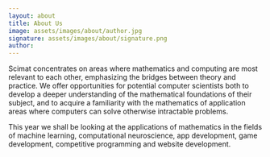 ```yaml
---
layout: about
title: About Us
image: assets/images/about/author.jpg
signature: assets/images/about/signature.png
author:
---
```


Scimat concentrates on areas where mathematics and computing are most relevant to each other, emphasizing the bridges between theory and practice. We offer opportunities for potential computer scientists both to develop a deeper understanding of the mathematical foundations of their subject, and to acquire a familiarity with the mathematics of application areas where computers can solve otherwise intractable problems.

This year we shall be looking at the applications of mathematics in the fields of machine learning, computational neuroscience, app development, game development, competitive programming and website development.
